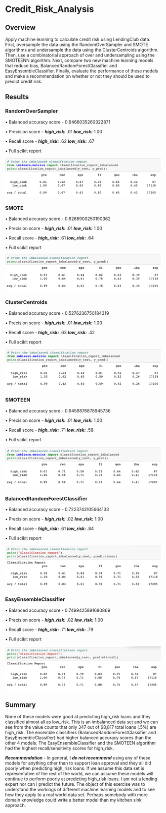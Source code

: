 # Credit_Risk_Analysis
## Overview
Apply machine learning to calculate credit risk using LendingClub data.  First, oversample the data using the RandomOverSampler and SMOTE algorithms and undersample the data using the ClusterCentroids algorithm. Then, use a combinatorial approach of over and undersampling using the SMOTEENN algorithm.  Next, compare two new machine learning models that reduce bias, BalancedRandomForestClassifier and EasyEnsembleClassifier. Finally, evaluate the performance of these models and make a recommendation on whether or not they should be used to predict credit risk.
## Results
### RandomOverSampler
• Balanced accuracy score - 0.6468035260322871

• Precision score - ***high_risk:*** .01 ***low_risk:*** 1.00

• Recall score - ***high_risk:*** .62 ***low_risk:*** .67

• Full scikit report

<p align="center"><img src="https://github.com/jzebker/Credit_Risk_Analysis/blob/main/img/imbClassReportROS.png?raw=true"></p>

### SMOTE
• Balanced accuracy score - 0.6268900250190362

• Precision score - ***high_risk:*** .01 ***low_risk:*** 1.00

• Recall score - ***high_risk:*** .61 ***low_risk:*** .64

• Full scikit report

<p align="center"><img src="https://github.com/jzebker/Credit_Risk_Analysis/blob/main/img/imbClassReportSMOTE.png?raw=true"></p>

### ClusterCentroids
• Balanced accuracy score - 0.5276236750184319

• Precision score - ***high_risk:*** .01 ***low_risk:*** 1.00

• Recall score - ***high_risk:*** .63 ***low_risk:*** .42

• Full scikit report

<p align="center"><img src="https://github.com/jzebker/Credit_Risk_Analysis/blob/main/img/imbClassReportCC.png?raw=true"></p>

### SMOTEEN
• Balanced accuracy score - 0.6459876878945736

• Precision score - ***high_risk:*** .01 ***low_risk:*** 1.00

• Recall score - ***high_risk:*** .71 ***low_risk:*** .58

• Full scikit report

<p align="center"><img src="https://github.com/jzebker/Credit_Risk_Analysis/blob/main/img/imbClassReportSMOTEEN.png?raw=true"></p>

### BalancedRandomForestClassifier
• Balanced accuracy score - 0.7223743105664133

• Precision score - ***high_risk:*** .02 ***low_risk:*** 1.00

• Recall score - ***high_risk:*** .61 ***low_risk:*** .84

• Full scikit report

<p align="center"><img src="https://github.com/jzebker/Credit_Risk_Analysis/blob/main/img/imbClassReportBRFC.png?raw=true"></p>

### EasyEnsembleClassifier
• Balanced accuracy score - 0.7499425891680869

• Precision score - ***high_risk:*** .02 ***low_risk:*** 1.00

• Recall score - ***high_risk:*** .71 ***low_risk:*** .79

• Full scikit report

<p align="center"><img src="https://github.com/jzebker/Credit_Risk_Analysis/blob/main/img/imbClassReportEE.png?raw=true"></p>

## Summary
None of these models were good at predicting high_risk loans and they classified almost all as low_risk.  This is an imbalanced data set and we can see from the value counts that only 347 out of 68,817 total loans (.5%) are high_risk.  The ensemble classifiers (BalancedRandomForestClassifier and EasyEnsembleClassifier) had higher balanced accuracy scores than the other 4 models.  The EasyEnsembleClassifier and the SMOTEEN algorithm had the highest recall/sensitivity scores for high_risk.

***Recommendation*** - In general, I ***do not recommend*** using any of these models for anything other than to support loan approval and they all did poorly when predicting high_risk loans.  If we assume this data set is representative of the rest of the world, we can assume these models will continue to perform poorly at predicting high_risk loans.  I am not a lending expert nor can I predict the future.  The object of this exercise was to understand the workings of different machine learning models and to see how they apply to a real world data set.  Perhaps somebody with more domain knowledge could write a better model than my kitchen sink approach.

